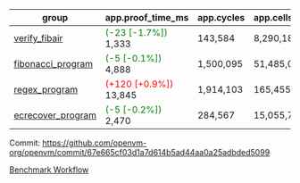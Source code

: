 | group | app.proof_time_ms | app.cycles | app.cells_used | leaf.proof_time_ms | leaf.cycles | leaf.cells_used |
| -- | -- | -- | -- | -- | -- | -- |
| [verify_fibair](https://github.com/openvm-org/openvm/blob/benchmark-results/benchmarks-pr/1371/verify_fibair-67e665cf03d1a7d614b5ad44aa0a25adbded5099.md) |<span style='color: green'>(-23 [-1.7%])</span> 1,333 |  143,584 |  8,290,183 |- | - | - |
| [fibonacci_program](https://github.com/openvm-org/openvm/blob/benchmark-results/benchmarks-pr/1371/fibonacci-67e665cf03d1a7d614b5ad44aa0a25adbded5099.md) |<span style='color: green'>(-5 [-0.1%])</span> 4,888 |  1,500,095 |  51,485,080 |<span style='color: green'>(-8 [-0.2%])</span> 3,772 |  615,387 |  33,541,339 |
| [regex_program](https://github.com/openvm-org/openvm/blob/benchmark-results/benchmarks-pr/1371/regex-67e665cf03d1a7d614b5ad44aa0a25adbded5099.md) |<span style='color: red'>(+120 [+0.9%])</span> 13,845 |  1,914,103 |  165,455,373 |<span style='color: green'>(-415 [-2.6%])</span> 15,660 |  2,056,397 |  154,574,149 |
| [ecrecover_program](https://github.com/openvm-org/openvm/blob/benchmark-results/benchmarks-pr/1371/ecrecover-67e665cf03d1a7d614b5ad44aa0a25adbded5099.md) |<span style='color: green'>(-5 [-0.2%])</span> 2,470 |  284,567 |  15,055,723 |<span style='color: green'>(-402 [-3.6%])</span> 10,897 |  1,603,960 |  117,320,460 |


Commit: https://github.com/openvm-org/openvm/commit/67e665cf03d1a7d614b5ad44aa0a25adbded5099

[Benchmark Workflow](https://github.com/openvm-org/openvm/actions/runs/13350679398)
